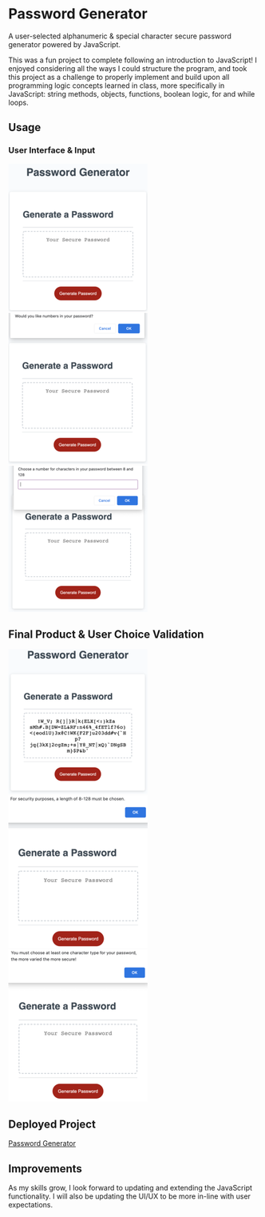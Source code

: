 # Password Generator

A user-selected alphanumeric & special character secure password generator powered by JavaScript.

This was a fun project to complete following an introduction to JavaScript! I enjoyed considering all the ways I could structure the program, and took this project as a challenge to properly implement and build upon all programming logic concepts learned in class, more specifically in JavaScript: string methods, objects, functions, boolean logic, for and while loops. 

## Usage

### User Interface & Input
![User Interface](https://github.com/RaquelLee/password_generator/blob/main/assets/images/UI.png?raw=true)
![User Confirm](https://github.com/RaquelLee/password_generator/blob/main/assets/images/confirm.png?raw=true)
![User Prompt](https://github.com/RaquelLee/password_generator/blob/main/assets/images/prompt.png?raw=true)

## Final Product & User Choice Validation 
![Final Product](https://github.com/RaquelLee/password_generator/blob/main/assets/images/final_product.png?raw=true)
![Prompt Validation](https://github.com/RaquelLee/password_generator/blob/main/assets/images/prompt_validate.png?raw=true)
![Confirm Validation](https://github.com/RaquelLee/password_generator/blob/main/assets/images/confirm_validate.png?raw=true)

## Deployed Project 
[Password Generator](https://raquellee.github.io/password_generator/)

## Improvements 
As my skills grow, I look forward to updating and extending the JavaScript functionality. I will also be updating the UI/UX to be more in-line with user expectations.